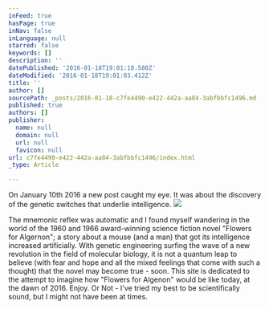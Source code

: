 ```yaml
---
inFeed: true
hasPage: true
inNav: false
inLanguage: null
starred: false
keywords: []
description: ''
datePublished: '2016-01-18T19:01:10.588Z'
dateModified: '2016-01-18T19:01:03.412Z'
title: ''
author: []
sourcePath: _posts/2016-01-18-c7fe4490-e422-442a-aa84-3abfbbfc1496.md
published: true
authors: []
publisher:
  name: null
  domain: null
  url: null
  favicon: null
url: c7fe4490-e422-442a-aa84-3abfbbfc1496/index.html
_type: Article

---
```

On January 10th 2016 a new post caught my eye. It was about the discovery of the genetic switches that underlie intelligence. ![](https://the-grid-user-content.s3-us-west-2.amazonaws.com/2a8a7aa0-804f-4b3e-870d-3f01000b728b.jpg)

The mnemonic reflex was automatic and I found myself wandering in the world of the 1960 and 1966 award-winning science fiction novel "Flowers for Algernon"; a story about a mouse (and a man) that got its intelligence increased artificially. With genetic engineering surfing the wave of  a new revolution in the field of molecular biology, it is not a quantum leap to believe (with fear and hope and all the mixed feelings that come with such a thought) that the novel may become true - soon. This site is dedicated to the attempt to imagine how "Flowers for Algenon" would be like today, at the dawn of 2016\. Enjoy. Or Not - I've tried my best to be scientifically sound, but I might not have been at times.